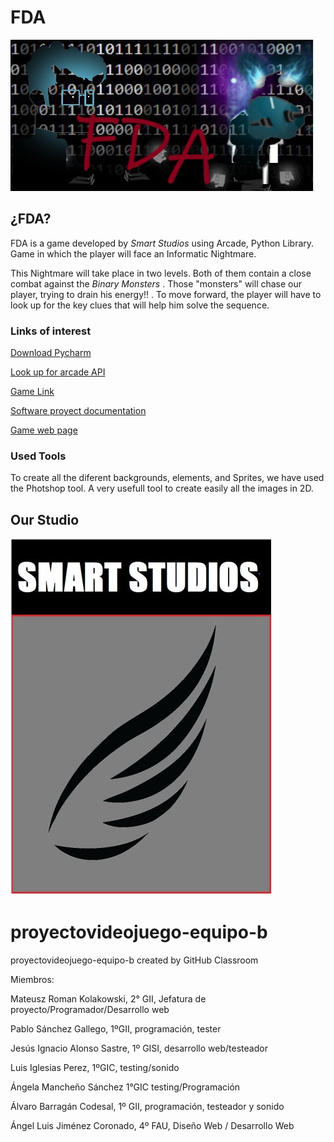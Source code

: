 # FDA

![alt text](https://github.com/TecnologiaVideojuegos/proyectovideojuego-equipo-b/blob/master/GAME/GAME%20WALLPAPER/FDA.jpg "Game_Wallpaper")

## ¿FDA?

FDA is a game developed by _Smart Studios_ using Arcade, Python Library. Game in which the player will face an Informatic Nightmare. 

This Nightmare will take place in two levels. Both of them contain a close combat against the _Binary Monsters_ . Those "monsters" will chase our player, trying to drain his energy!! . To move forward, the player will have to look up for the key clues that will help him solve the sequence.

### Links of interest

[Download Pycharm](https://www.jetbrains.com/pycharm-edu/download/index.html#section=windows)

[Look up for arcade API](https://arcade.academy/)

[Game Link](https://github.com/TecnologiaVideojuegos/proyectovideojuego-equipo-b)

[Software proyect documentation](https://github.com/TecnologiaVideojuegos/proyectovideojuego-equipo-b/blob/master/GAME/Memoria.pdf)

[Game web page](https://jesusignacuoalonso.wixsite.com/smartstudios)


### Used Tools

To create all the diferent backgrounds, elements, and Sprites, we have used the Photshop tool. A very usefull tool to create easily all the images in 2D.

## Our Studio

![alt text](https://github.com/TecnologiaVideojuegos/proyectovideojuego-equipo-b/blob/master/GAME/STUDIO%20PICTURE/SMART%20STUDIOS.jpg "Studio_Wallpaper")



# proyectovideojuego-equipo-b

proyectovideojuego-equipo-b created by GitHub Classroom

Miembros:

  Mateusz Roman Kolakowski, 2° GII, Jefatura de proyecto/Programador/Desarrollo web
  
  Pablo Sánchez Gallego, 1ºGII, programación, tester
  
  Jesús Ignacio Alonso Sastre, 1º GISI, desarrollo web/testeador
  
  Luis Iglesias Perez, 1ºGIC, testing/sonido
  
  Ángela Mancheño Sánchez 1°GIC testing/Programación
  
  Álvaro Barragán Codesal, 1º GII, programación, testeador y sonido

  Ángel Luis Jiménez Coronado, 4º FAU, Diseño Web / Desarrollo Web

